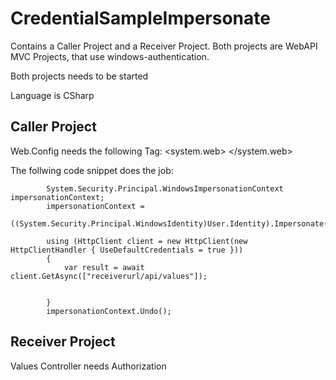 # CredentialSampleImpersonate

Contains a Caller Project and a Receiver Project.
Both projects are WebAPI MVC Projects, that use windows-authentication.

Both projects needs to be started

Language is CSharp


## Caller Project
Web.Config needs the following Tag:
<system.web>
  <identity impersonate="true"></identity>
</system.web>

The follwing code snippet does the job:

            System.Security.Principal.WindowsImpersonationContext impersonationContext;
            impersonationContext =
                ((System.Security.Principal.WindowsIdentity)User.Identity).Impersonate();

            using (HttpClient client = new HttpClient(new HttpClientHandler { UseDefaultCredentials = true }))
            {
                var result = await client.GetAsync(["receiverurl/api/values"]);


            }
            impersonationContext.Undo();
            
## Receiver Project

Values Controller needs Authorization

